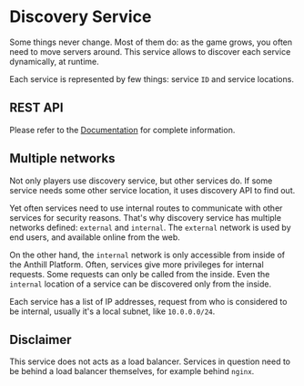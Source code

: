 # Discovery Service
Some things never change. 
Most of them do: as the game grows, you often need to move servers around.
This service allows to discover each service dynamically, at runtime.

Each service is represented by few things: service `ID` and service locations.

## REST API
Please refer to the <a href="https://docs.anthillplatform.org/en/latest/services/discovery.html">Documentation</a> for complete information.

## Multiple networks
Not only players use discovery service, but other services do. 
If some service needs some other service location, it uses discovery API to find out.

Yet often services need to use internal routes to communicate with other services for security reasons.
That's why discovery service has multiple networks defined: `external` and `internal`. 
The `external` network is used by end users, and available online from the web.

On the other hand, the `internal` network is only accessible from inside of the Anthill Platform.
Often, services give more privileges for internal requests. 
Some requests can only be called from the inside.
Even the `internal` location of a service can be discovered only from the inside.

Each service has a list of IP addresses, request from who is considered to be internal, usually it's a
local subnet, like `10.0.0.0/24`.

## Disclaimer
This service does not acts as a load balancer. 
Services in question need to be behind a load balancer themselves, for example behind `nginx`.
